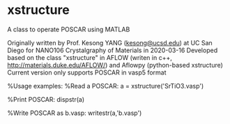 # xstructure
A class to operate POSCAR using MATLAB


Originally written by Prof. Kesong YANG (kesong@ucsd.edu) at UC San Diego for NANO106 Crystalgraphy of Materials in 2020-03-16
Developed based on the class "xstructure" in AFLOW (writen in c++, http://materials.duke.edu/AFLOW/) and Aflowpy (python-based xstructure)  
Current version only supports POSCAR in vasp5 format


%Usage examples: 
%Read a POSCAR:  a = xstructure('SrTiO3.vasp')

%Print POSCAR: dispstr(a)

%Write POSCAR as b.vasp: writestr(a,'b.vasp')

